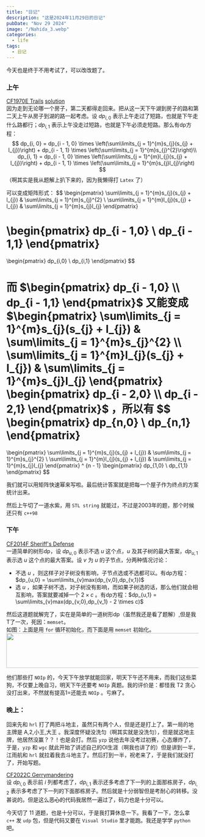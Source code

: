 ```yaml
---
title: "日记"
description: "这是2024年11月29日的日记"
pubDate: "Nov 29 2024"
image: "/Nahida_3.webp"
categories:
  - life
tags:
  - 日记
---
```


今天也是终于不用考试了，可以改改题了。

### 上午
<a href = "https://codeforces.com/problemset/problem/1970/E3">CF1970E Trails</a> <a href = "https://www.luogu.com.cn/article/r6nrpec0">solution</a>  
因为走到无论哪一个房子，第二天都得走回来。把从这一天下午湖到房子的路和第二天上午从房子到湖的路一起考虑。设 $dp_{i,0}$ 表示上午走过了短路，也就是下午走什么路都行；$dp_{i,1}$ 表示上午没走过短路，也就是下午必须走短路。那么有dp方程：
$$
dp_{i, 0} = dp_{i - 1, 0} \times \left(\sum\limits_{j = 1}^{m}s_{j}(s_{j} + l_{j})\right) + dp_{i - 1, 1} \times \left(\sum\limits_{j = 1}^{m}s_{j}^{2}\right)\\
dp_{i, 1} = dp_{i - 1, 0} \times \left(\sum\limits_{j = 1}^{m}l_{j}(s_{j} + l_{j})\right) + dp_{i - 1, 1} \times \left(\sum\limits_{j = 1}^{m}s_{j}l_{j}\right)
$$
（啊其实是我从题解上扒下来的，因为我懒得打 `Latex` 了）

可以变成矩阵形式：
$$
\begin{pmatrix} 
\sum\limits_{j = 1}^{m}s_{j}(s_{j} + l_{j}) & \sum\limits_{j = 1}^{m}s_{j}^{2} \\ 
\sum\limits_{j = 1}^{m}l_{j}(s_{j} + l_{j}) & \sum\limits_{j = 1}^{m}s_{j}l_{j} 
\end{pmatrix}

\begin{pmatrix}
dp_{i - 1,0} \\
dp_{i - 1,1}
\end{pmatrix}
=
\begin{pmatrix}
dp_{i,0} \\
dp_{i,1}
\end{pmatrix}
$$

而 $\begin{pmatrix}
dp_{i - 1,0} \\
dp_{i - 1,1}
\end{pmatrix}$ 又能变成 $\begin{pmatrix} 
\sum\limits_{j = 1}^{m}s_{j}(s_{j} + l_{j}) & \sum\limits_{j = 1}^{m}s_{j}^{2} \\ 
\sum\limits_{j = 1}^{m}l_{j}(s_{j} + l_{j}) & \sum\limits_{j = 1}^{m}s_{j}l_{j} 
\end{pmatrix}
\begin{pmatrix}
dp_{i - 2,0} \\
dp_{i - 2,1}
\end{pmatrix}$ ，所以有
$$
\begin{pmatrix}
dp_{n,0} \\ 
dp_{n,1}
\end{pmatrix}
=
\begin{pmatrix} 
\sum\limits_{j = 1}^{m}s_{j}(s_{j} + l_{j}) & \sum\limits_{j = 1}^{m}s_{j}^{2} \\ 
\sum\limits_{j = 1}^{m}l_{j}(s_{j} + l_{j}) & \sum\limits_{j = 1}^{m}s_{j}l_{j} 
\end{pmatrix} ^ {n - 1}
\begin{pmatrix}
dp_{1,0} \\
dp_{1,1}
\end{pmatrix}
$$

我们就可以用矩阵快速幂来写啦。最后统计答案就是把每一个屋子作为终点的方案统计出来。

然后上午切了一道水紫，用 `STL string` 就能过，不过是2003年的题，那个时候还只有 `c++98` 

### 下午

<a href = "https://codeforces.com/problemset/problem/2014/F">CF2014F Sheriff's Defense</a>  
一道简单的树形dp，设 $dp_{u,0}$ 表示不选 $u$ 这个点，$u$ 及其子树的最大答案，$dp_{u,1}$ 表示选 $u$ 这个点的最大答案。设 $v$ 为 $u$ 的子节点，分两种情况讨论：
- 不选 $u$ ，则这样子对子树没有影响，子节点选或不选都可以。有dp方程：$dp_{u,0} = \sum\limits_{v}max(dp_{v,0},dp_{v,1})$
- 选 $u$ ，如果子树不选，对子树没有影响，而如果子树选的话，那么他们就会相互影响，答案就要减掉一个 $2\times c$ 。有dp方程：$dp_{u,1} = \sum\limits_{v}max(dp_{v,0},dp_{v_1} - 2 \times c)$

然后这道题就解完了，实在是简单的一道树形dp（虽然我还是看了题解）,但是我T了一次，死因：`memset`。  
如图：上面是用 `for` 循环初始化，而下面是用 `memset` 初始化。  
<img src = "/memset.webp" height = "91px" width = "1178px">

他们那些打 `NOIp` 的，今天下午放学就能回家，明天下午还不用来，而我们这些菜狗，不仅要上晚自习，明天下午还要考 `NOIp` 真题。我的评价是：都怪我 T2 贪心没打出来，不然就有提高1=还能去 `NOIp` 。亏麻了。

### 晚上：
回来先和 `hrl` 打了两把斗地主，虽然只有两个人，但是还是打上了。第一局的地主牌是 A,2,小王,大王 。我深度怀疑没洗匀（啊其实就是没洗匀），但是就这地主牌，他居然没赢？？！也是会打。然后 `yzp` 说他去年没考过初赛，心态爆炸了，于是，`yzp` 和 `wgc` 就此开始了讲述自己的OI生涯（啊我也讲了的）但是讲到一半，江雨航和 `hrl` 就拉着我去斗地主了。然后打到一半，祝老来了，于是我们就没打了，开始写题。

<a href = "https://codeforces.com/problemset/problem/2022/C">CF2022C Gerrymandering</a>  
设 $dp_{i,0}$ 表示前 $i$ 列都考虑了，$dp_{i,1}$ 表示还多考虑了下一列的上面那栋房子，$dp_{i,2}$ 表示多考虑了下一列的下面那栋房子。然后就是十分弱智但是考耐心的转移。没甚说的。但是这么~~恶心~~的代码我居然一遍过了，码力也是十分可以。

今天切了 $11$ 道题，也是十分可以，于是我打算休息一下。我看了一下，怎么拿 `c++` 发 `udp` 包，但是代码又要在 `Visual Studio` 里才能跑。我还是学学 `python` 吧。